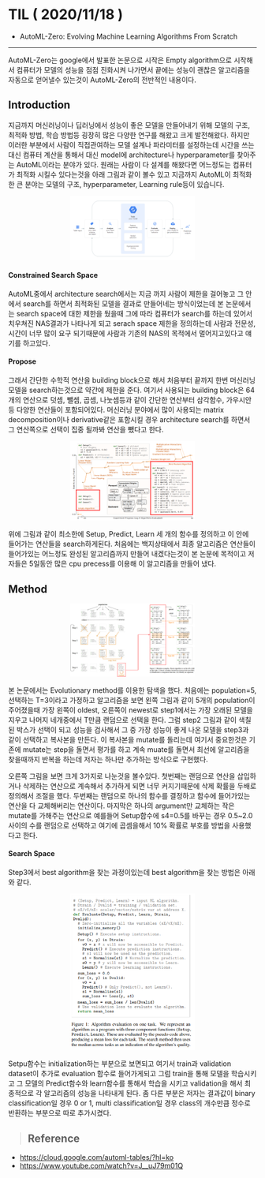 # TIL ( 2020/11/18 )

- AutoML-Zero: Evolving Machine Learning Algorithms From Scratch

---

AutoML-Zero는 google에서 발표한 논문으로 시작은 Empty algorithm으로 시작해서 컴퓨터가 모델의 성능을 점점 진화시켜 나가면서 끝에는 성능이 괜찮은 알고리즘을 자동으로 얻어낼수 있는것이 AutoML-Zero의 전반적인 내용이다.



## Introduction

지금까지 머신러닝이나 딥러닝에서 성능이 좋은 모델을 만들어내기 위해 모델의 구조, 최적화 방법, 학습 방법등 굉장히 많은 다양한 연구를 해왔고 크게 발전해왔다. 하지만 이러한 부분에서 사람이 직접관여하는 모델 설계나 파라미터를 설정하는데 시간을 쓰는 대신 컴퓨터 계산을 통해서 대신 model에 architecture나 hyperparameter를 찾아주는 AutoML이라는 분야가 있다. 원래는 사람이 다 설계를 해왔다면 어느정도는 컴퓨터가 최적화 시킬수 있다는것을 아래 그림과 같이 볼수 있고 지금까지 AutoML이 최적화한 큰 분야는 모델의 구조, hyperparameter, Learning rule등이 있습니다. 

<p align="center"><img width="50%" height="50%" src="../image/Paper-review/AutoML-Zero/001.png" /></p>

#### Constrained Search Space

AutoML중에서 architecture search에서는 지금 까지 사람이 제한을 걸어놓고 그 안에서 search를 하면서 최적화된 모델을 결과로 만들어네는 방식이었는데 본 논문에서는 search space에 대한 제한을 뒀을때 그에 따라 컴퓨터가 search를 하는데 있어서 치우쳐진 NAS결과가 나타나게 되고 serach space 제한을 정의하는데 사람과 전문성, 시간이 너무 많이 요구 되기때문에 사람과 기존의 NAS의 목적에서 멀어지고있다고 얘기를 하고있다. 



#### Propose

그래서 간단한 수학적 연산을 building block으로 해서 처음부터 끝까지 한번 머신러닝 모델을 search하는것으로 약간에 제한을 준다. 여기서 사용되는 building block은 64개의 연산으로 덧셈, 뺄셈, 곱셈, 나눗셈등과 같이 간단한 연산부터 삼각함수, 가우시안등 다양한 연산들이 포함되어있다. 머신러닝 분야에서 많이 사용되는 matrix decomposition이나 derivative같은 포함시킬 경우 architecture search를 하면서 그 연산쪽으로 선택이 집중 될까봐 연산을 뺐다고 한다.



<p align="center"><img width="50%" height="50%" src="../image/Paper-review/AutoML-Zero/002.png" /></p>



위에 그림과 같이 최소한에 Setup, Predict, Learn 세 개의 함수를 정의하고 이 안에 들어가는 연산들을 search하게된다. 처음에는 백지상태에서 최종 알고리즘은 연산들이 들어가있는 어느정도 완성된 알고리즘까지 만들어 내겠다는것이 본 논문에 목적이고 저자들은 5일동안 많은 cpu precess를 이용해 이 알고리즘을 만들어 냈다. 



## Method

<p align="center"><img width="50%" height="50%" src="../image/Paper-review/AutoML-Zero/003.png" /></p>

본 논문에서는 Evolutionary method를 이용한 탐색을 했다. 처음에는 population=5,  선택하는 T=3이라고 가정하고 알고리즘을 보면 왼쪽 그림과 같이 5개의 population이 주어졌을때 가장 왼쪽이 oldest, 오른쪽이 newest로 step1에서는 가장 오래된 모델을 지우고 나머지 네개중에서 T만큼 랜덤으로 선택을 한다. 그럼 step2 그림과 같이 색칠된 박스가 선택이 되고 성능을 검사해서 그 중 가장 성능이 좋게 나온 모델을 step3과 같이 선택하고 복사본을 만든다. 이 복사본을 mutate를 돌리는데 여기서 중요한것은 기존에 mutate는 step을 돌면서 평가를 하고 계속 muate를 돌면서 최선에 알고리즘을 찾을때까지 반복을 하는데 저자는 하나만 추가하는 방식으로 구현했다. 



오른쪽 그림을 보면 크게 3가지로 나눈것을 볼수있다. 첫번째는 랜덤으로 연산을 삽입하거나 삭제하는 연산으로 계속해서 추가하게 되면 너무 커지기때문에 삭제 확률을 두배로 정의해서 조절을 했다. 두번째는 랜덤으로 하나의 함수를 결정하고 함수에 들어가있는 연산을 다 교체해버리는 연산이다. 마지막은 하나의 argument만 교체하는 작은 mutate를 가해주는 연산으로 예를들어 Setup함수에 s4=0.5를 바꾸는 경우 0.5~2.0사이의 수를 랜덤으로 선택하고 여기에 곱셈을해서 10% 확률로 부호를 방법을 사용했다고 한다. 



#### Search Space

Step3에서 best algorithm을 찾는 과정이있는데 best algorithm을 찾는 방법은 아래와 같다.

<p align="center"><img width="50%" height="50%" src="../image/Paper-review/AutoML-Zero/004.png" /></p>

Setpu함수는 initialization하는 부분으로 보면되고 여기서 train과 validation dataset이 추가로 evaluation 함수로 들어가게되고 그럼 train을 통해 모델을 학습시키고 그 모델의 Predict함수와 learn함수를 통해서 학습을 시키고 validation을 해서 최종적으로 각 알고리즘의 성능을 나타내게 된다. 좀 다른 부분은 저자는 결과값이 binary classification일 경우 0 or 1, multi classification일 경우 class의 개수만큼 정수로 반환하는 부분으로 따로 추가시켰다. 







>## Reference

- https://cloud.google.com/automl-tables/?hl=ko
- https://www.youtube.com/watch?v=J__uJ79m01Q

